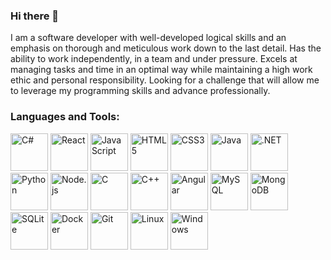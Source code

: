 ### Hi there 👋

I  am a software developer with well-developed logical skills and an emphasis on thorough and meticulous work down to the last detail. Has the ability to work independently, in a team and under pressure. Excels at managing tasks and time in an optimal way while maintaining a high work ethic and personal responsibility.
Looking for a challenge that will allow me to leverage my programming skills and advance professionally.
### Languages and Tools:
<p align="left">
  <img src="https://img.icons8.com/color/48/000000/c-sharp.png" alt="C#" title="C#" width="60" height="60"/>
  <img src="https://img.icons8.com/color/48/000000/react-native.png" alt="React" title="React" width="60" height="60"/>
  <img src="https://img.icons8.com/color/48/000000/javascript.png" alt="JavaScript" title="JavaScript" width="60" height="60"/>
  <img src="https://img.icons8.com/color/48/000000/html-5.png" alt="HTML5" title="HTML5" width="60" height="60"/>
  <img src="https://img.icons8.com/color/48/000000/css3.png" alt="CSS3" title="CSS3" width="60" height="60"/>
  <img src="https://img.icons8.com/color/48/000000/java-coffee-cup-logo.png" alt="Java" title="Java" width="60" height="60"/>
  <img src="https://img.icons8.com/color/48/000000/net-framework.png" alt=".NET" title=".NET" width="60" height="60"/>
  <img src="https://img.icons8.com/color/48/000000/python.png" alt="Python" title="Python" width="60" height="60"/>
  <img src="https://img.icons8.com/color/48/000000/nodejs.png" alt="Node.js" title="Node.js" width="60" height="60"/>
  <img src="https://img.icons8.com/color/48/000000/c.png" alt="C" title="C" width="60" height="60"/>
  <img src="https://img.icons8.com/color/48/000000/c-plus-plus-logo.png" alt="C++" title="C++" width="60" height="60"/>
  <img src="https://img.icons8.com/color/48/000000/angularjs.png" alt="Angular" title="Angular" width="60" height="60"/>
  <img src="https://img.icons8.com/color/48/000000/mysql-logo.png" alt="MySQL" title="MySQL" width="60" height="60"/>
  <img src="https://img.icons8.com/color/48/000000/mongodb.png" alt="MongoDB" title="MongoDB" width="60" height="60"/>
  <img src="https://img.icons8.com/color/48/000000/sqlite.png" alt="SQLite" title="SQLite" width="60" height="60"/>
  <img src="https://img.icons8.com/color/48/000000/docker.png" alt="Docker" title="Docker" width="60" height="60"/>
  <img src="https://img.icons8.com/color/48/000000/git.png" alt="Git" title="Git" width="60" height="60"/>
  <img src="https://img.icons8.com/color/48/000000/linux.png" alt="Linux" title="Linux" width="60" height="60"/>
  <img src="https://img.icons8.com/color/48/000000/windows-10.png" alt="Windows" title="Windows" width="60" height="60"/>
</p>

